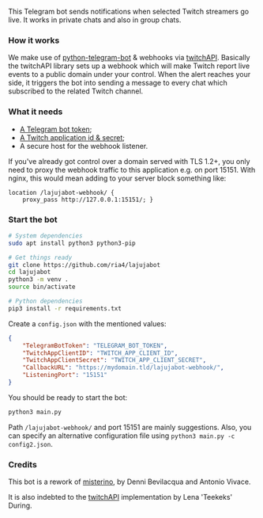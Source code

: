 This Telegram bot sends notifications when selected Twitch streamers go live. It works in private chats and also in group chats.

### How it works

We make use of [python-telegram-bot](https://github.com/python-telegram-bot/python-telegram-bot) & webhooks via [twitchAPI](https://github.com/Teekeks/pyTwitchAPI). Basically the twitchAPI library sets up a webhook which will make Twitch report live events to a public domain under your control. When the alert reaches your side, it triggers the bot into sending a message to every chat which subscribed to the related Twitch channel.

### What it needs

- [A Telegram bot token](https://core.telegram.org/bots#6-botfather);
- [A Twitch application id & secret](https://dev.twitch.tv/console/apps/create);
- A secure host for the webhook listener.

If you've already got control over a domain served with TLS 1.2+, you only need to proxy the webhook traffic to this application e.g. on port 15151. With nginx, this would mean adding to your server block something like:

```nginx
location /lajujabot-webhook/ {
    proxy_pass http://127.0.0.1:15151/; }
```

### Start the bot

```bash
# System dependencies
sudo apt install python3 python3-pip

# Get things ready
git clone https://github.com/ria4/lajujabot
cd lajujabot
python3 -m venv .
source bin/activate

# Python dependencies
pip3 install -r requirements.txt
```

Create a `config.json` with the mentioned values:

```json
{
    "TelegramBotToken": "TELEGRAM_BOT_TOKEN",
    "TwitchAppClientID": "TWITCH_APP_CLIENT_ID",
    "TwitchAppClientSecret": "TWITCH_APP_CLIENT_SECRET",
    "CallbackURL": "https://mydomain.tld/lajujabot-webhook/",
    "ListeningPort": "15151"
}
```

You should be ready to start the bot:

```bash
python3 main.py
```

Path `/lajujabot-webhook/` and port 15151 are mainly suggestions. Also, you can specify an alternative configuration file using `python3 main.py -c config2.json`.

### Credits

This bot is a rework of [misterino](https://github.com/avivace/misterino), by Denni Bevilacqua and Antonio Vivace.

It is also indebted to the [twitchAPI](https://github.com/Teekeks/pyTwitchAPI) implementation by Lena 'Teekeks' During.
